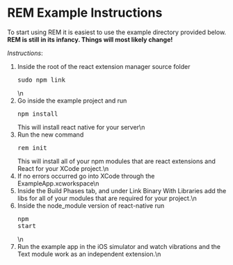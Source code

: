 REM Example Instructions
======

To start using REM it is easiest to use the example directory provided below.
**REM is still in its infancy. Things will most likely change!**

*Instructions*:
1. Inside the root of the react extension manager source folder <pre>sudo npm link</pre>\n
2. Go inside the example project and run <pre>npm install</pre> This will install react native for your server\n
3. Run the new command <pre>rem init</pre> This will install all of your npm modules that are react extensions and React for your XCode project.\n
4. If no errors occurred go into XCode through the ExampleApp.xcworkspace\n
5. Inside the Build Phases tab, and under Link Binary With Libraries add the libs for all of your modules that are required for your project.\n
6. Inside the node_module version of react-native run <pre>npm start</pre>\n
7. Run the example app in the iOS simulator and watch vibrations and the Text module work as an independent extension.\n
